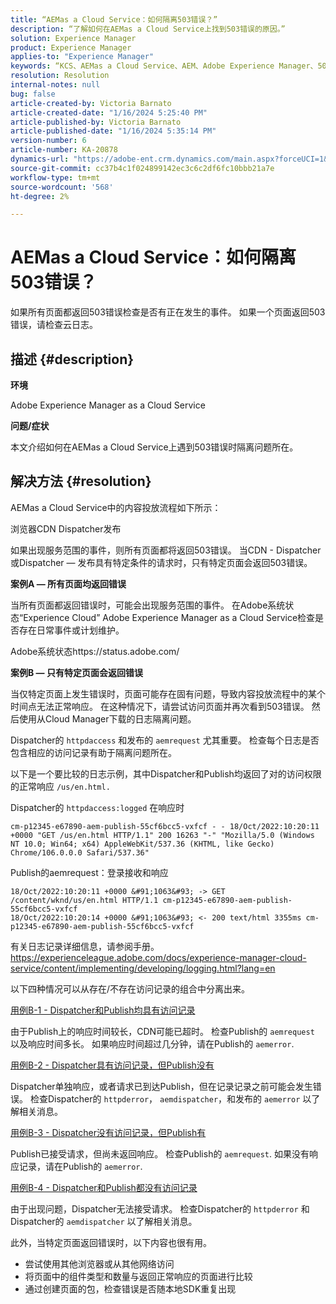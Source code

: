 ```yaml
---
title: “AEMas a Cloud Service：如何隔离503错误？”
description: “了解如何在AEMas a Cloud Service上找到503错误的原因。”
solution: Experience Manager
product: Experience Manager
applies-to: "Experience Manager"
keywords: “KCS、AEMas a Cloud Service、AEM、Adobe Experience Manager、503错误”
resolution: Resolution
internal-notes: null
bug: false
article-created-by: Victoria Barnato
article-created-date: "1/16/2024 5:25:40 PM"
article-published-by: Victoria Barnato
article-published-date: "1/16/2024 5:35:14 PM"
version-number: 6
article-number: KA-20878
dynamics-url: "https://adobe-ent.crm.dynamics.com/main.aspx?forceUCI=1&pagetype=entityrecord&etn=knowledgearticle&id=da091843-94b4-ee11-a569-6045bd006704"
source-git-commit: cc37b4c1f024899142ec3c6c2df6fc10bbb21a7e
workflow-type: tm+mt
source-wordcount: '568'
ht-degree: 2%

---
```


# AEMas a Cloud Service：如何隔离503错误？


如果所有页面都返回503错误检查是否有正在发生的事件。 如果一个页面返回503错误，请检查云日志。

## 描述 {#description}


<b>环境</b>

Adobe Experience Manager as a Cloud Service

<b>问题/症状</b>

本文介绍如何在AEMas a Cloud Service上遇到503错误时隔离问题所在。


## 解决方法 {#resolution}


AEMas a Cloud Service中的内容投放流程如下所示：

浏览器CDN Dispatcher发布

如果出现服务范围的事件，则所有页面都将返回503错误。 当CDN - Dispatcher或Dispatcher — 发布具有特定条件的请求时，只有特定页面会返回503错误。

<b>案例A — 所有页面均返回错误</b>

当所有页面都返回错误时，可能会出现服务范围的事件。 在Adobe系统状态“Experience Cloud” Adobe Experience Manager as a Cloud Service检查是否存在日常事件或计划维护。

Adobe系统状态https://status.adobe.com/

<b>案例B — 只有特定页面会返回错误</b>

当仅特定页面上发生错误时，页面可能存在固有问题，导致内容投放流程中的某个时间点无法正常响应。 在这种情况下，请尝试访问页面并再次看到503错误。 然后使用从Cloud Manager下载的日志隔离问题。

Dispatcher的 `httpdaccess` 和发布的 `aemrequest` 尤其重要。 检查每个日志是否包含相应的访问记录有助于隔离问题所在。

以下是一个要比较的日志示例，其中Dispatcher和Publish均返回了对的访问权限的正常响应 `/us/en.html.`

Dispatcher的 `httpdaccess:logged` 在响应时


```
cm-p12345-e67890-aem-publish-55cf6bcc5-vxfcf - - 18/Oct/2022:10:20:11 +0000 "GET /us/en.html HTTP/1.1" 200 16263 "-" "Mozilla/5.0 (Windows NT 10.0; Win64; x64) AppleWebKit/537.36 (KHTML, like Gecko) Chrome/106.0.0.0 Safari/537.36"
```


Publish的aemrequest：登录接收和响应


```
18/Oct/2022:10:20:11 +0000 &#91;1063&#93; -> GET /content/wknd/us/en.html HTTP/1.1 cm-p12345-e67890-aem-publish-55cf6bcc5-vxfcf
18/Oct/2022:10:20:14 +0000 &#91;1063&#93; <- 200 text/html 3355ms cm-p12345-e67890-aem-publish-55cf6bcc5-vxfcf
```


有关日志记录详细信息，请参阅手册。
https://experienceleague.adobe.com/docs/experience-manager-cloud-service/content/implementing/developing/logging.html?lang=en

以下四种情况可以从存在/不存在访问记录的组合中分离出来。

<u>用例B-1 - Dispatcher和Publish均具有访问记录</u>

由于Publish上的响应时间较长，CDN可能已超时。 检查Publish的 `aemrequest` 以及响应时间多长。 如果响应时间超过几分钟，请在Publish的 `aemerror`.

<u>用例B-2 - Dispatcher具有访问记录，但Publish没有</u>

Dispatcher单独响应，或者请求已到达Publish，但在记录记录之前可能会发生错误。 检查Dispatcher的 `httpderror`， `aemdispatcher`，和发布的 `aemerror` 以了解相关消息。

<u>用例B-3 - Dispatcher没有访问记录，但Publish有</u>

Publish已接受请求，但尚未返回响应。 检查Publish的 `aemrequest`. 如果没有响应记录，请在Publish的 `aemerror`.

<u>用例B-4 - Dispatcher和Publish都没有访问记录</u>

由于出现问题，Dispatcher无法接受请求。 检查Dispatcher的 `httpderror` 和Dispatcher的 `aemdispatcher` 以了解相关消息。

此外，当特定页面返回错误时，以下内容也很有用。

- 尝试使用其他浏览器或从其他网络访问
- 将页面中的组件类型和数量与返回正常响应的页面进行比较
- 通过创建页面的包，检查错误是否随本地SDK重复出现



